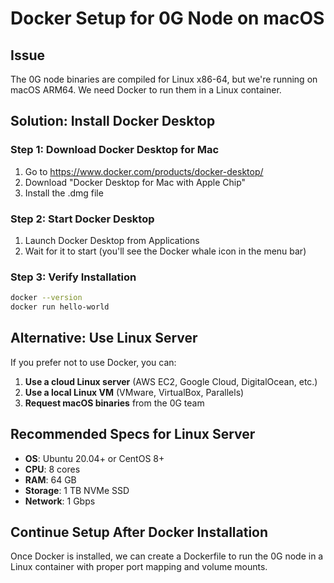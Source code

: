 # Docker Setup for 0G Node on macOS

## Issue
The 0G node binaries are compiled for Linux x86-64, but we're running on macOS ARM64. We need Docker to run them in a Linux container.

## Solution: Install Docker Desktop

### Step 1: Download Docker Desktop for Mac
1. Go to https://www.docker.com/products/docker-desktop/
2. Download "Docker Desktop for Mac with Apple Chip"
3. Install the .dmg file

### Step 2: Start Docker Desktop
1. Launch Docker Desktop from Applications
2. Wait for it to start (you'll see the Docker whale icon in the menu bar)

### Step 3: Verify Installation
```bash
docker --version
docker run hello-world
```

## Alternative: Use Linux Server

If you prefer not to use Docker, you can:

1. **Use a cloud Linux server** (AWS EC2, Google Cloud, DigitalOcean, etc.)
2. **Use a local Linux VM** (VMware, VirtualBox, Parallels)
3. **Request macOS binaries** from the 0G team

## Recommended Specs for Linux Server
- **OS**: Ubuntu 20.04+ or CentOS 8+
- **CPU**: 8 cores
- **RAM**: 64 GB
- **Storage**: 1 TB NVMe SSD
- **Network**: 1 Gbps

## Continue Setup After Docker Installation

Once Docker is installed, we can create a Dockerfile to run the 0G node in a Linux container with proper port mapping and volume mounts.

